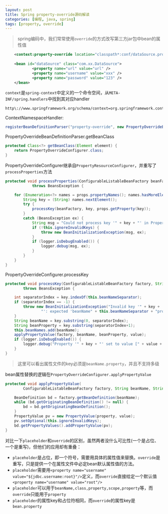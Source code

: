 ```yaml
---
layout: post
title: Spring property-override源码解读
categories: [编程, java, spring]
tags: [property, override]
---
```


> spring编码中，我们常常使用`override`的方式改写第三方jar包中bean的属性值

```xml
	<context:property-override location="classpath*:conf/dataSource.properties" />
	
	<bean id="dataSource" class="com.xx.DataSource">
    		<property name="url" value="url" />
    		<property name="username" value="xxx" />
    		<property name="password" value="123" />
    </bean>
```

`context`是`spring-context`中定义的一个命令空间，从`META-INF/spring.handlers`中找到其对应handler

```
http\://www.springframework.org/schema/context=org.springframework.context.config.ContextNamespaceHandler
```

ContextNamespaceHandler:

```java
registerBeanDefinitionParser("property-override", new PropertyOverrideBeanDefinitionParser());
```

PropertyOverrideBeanDefinitionParser.getBeanClass

```java
protected Class<?> getBeanClass(Element element) {
    return PropertyOverrideConfigurer.class;
}
```

PropertyOverrideConfigurer继承自`PropertyResourceConfigurer`，并重写了`processProperties`方法

```java
protected void processProperties(ConfigurableListableBeanFactory beanFactory, Properties props)
			throws BeansException {

    for (Enumeration<?> names = props.propertyNames(); names.hasMoreElements();) {
        String key = (String) names.nextElement();
        try {
            processKey(beanFactory, key, props.getProperty(key));
        }
        catch (BeansException ex) {
            String msg = "Could not process key '" + key + "' in PropertyOverrideConfigurer";
            if (!this.ignoreInvalidKeys) {
                throw new BeanInitializationException(msg, ex);
            }
            if (logger.isDebugEnabled()) {
                logger.debug(msg, ex);
            }
        }
    }
}
```

PropertyOverrideConfigurer.processKey

```java
protected void processKey(ConfigurableListableBeanFactory factory, String key, String value)
        throws BeansException {

    int separatorIndex = key.indexOf(this.beanNameSeparator);
    if (separatorIndex == -1) {
        throw new BeanInitializationException("Invalid key '" + key +
                "': expected 'beanName" + this.beanNameSeparator + "property'");
    }
    String beanName = key.substring(0, separatorIndex);
    String beanProperty = key.substring(separatorIndex+1);
    this.beanNames.add(beanName);
    applyPropertyValue(factory, beanName, beanProperty, value);
    if (logger.isDebugEnabled()) {
        logger.debug("Property '" + key + "' set to value [" + value + "]");
    }
}
```

> 这里可以看出属性文件的key必须是`beanName.property`，并且不支持多级

bean属性替换的逻辑在`PropertyOverrideConfigurer.applyPropertyValue`

```java
protected void applyPropertyValue(
        ConfigurableListableBeanFactory factory, String beanName, String property, String value) {

    BeanDefinition bd = factory.getBeanDefinition(beanName);
    while (bd.getOriginatingBeanDefinition() != null) {
        bd = bd.getOriginatingBeanDefinition();
    }
    PropertyValue pv = new PropertyValue(property, value);
    pv.setOptional(this.ignoreInvalidKeys);
    bd.getPropertyValues().addPropertyValue(pv);
}
```

对比一下`placeholder`和`override`的区别，虽然两者没什么可比性(一个是占位、一个是重写)，但他们的应用却有重叠：

* `placeholder`是占位，即一个符号，需要用具体的属性值来替换。`override`是重写，只是提供一个在属性文件中必定bean默认属性值的方法。
* `placeholder`需要用`<property name="username" value="${jdbc.username:root}"/>`定义，而`override`直接给定一个默认值`<property name="username" value="root"/>`
* `placeholder`可以用于`beanName,class,property,scope,property`等，而`override`只能用于`property`
* `placeholder`的属性key和占位符相同，而`override`的属性key是`bean.property`